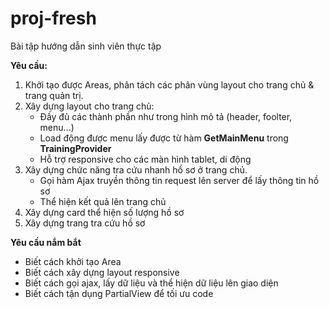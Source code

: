 # proj-fresh
Bài tập hướng dẫn sinh viên thực tập



**Yêu cầu:**

1. Khởi tạo được Areas, phân tách các phân vùng layout cho trang chủ & trang quản trị.
2. Xây dựng layout cho trang chủ:
   - Đầy đủ các thành phần như trong hình mô tả (header, foolter, menu...)
   - Load động được menu lấy được từ hàm **GetMainMenu** trong **TrainingProvider**
   - Hỗ trợ responsive cho các màn hình tablet, di động
3. Xây dựng chức năng tra cứu nhanh hồ sơ ở trang chủ.
   - Gọi hàm Ajax truyền thông tin request lên server để lấy thông tin hồ sơ
   - Thể hiện kết quả lên trang chủ
4. Xây dựng card thể hiện số lượng hồ sơ 
5. Xây dựng trang tra cứu hồ sơ



**Yêu cầu nắm bắt**

- Biết cách khởi tạo Area
- Biết cách xây dựng layout responsive
- Biết cách gọi ajax, lấy dữ liệu và thể hiện dữ liệu lên giao diện
- Biết cách tận dụng PartialView để tối ưu code
